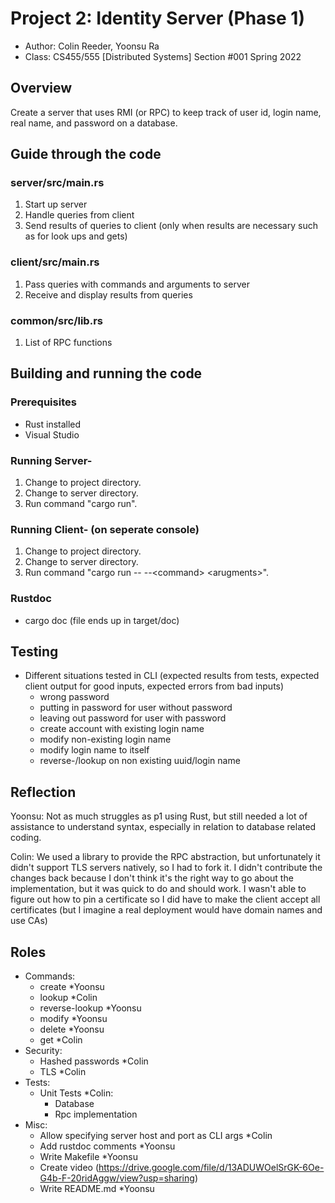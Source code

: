 # Project 2: Identity Server (Phase 1)

* Author: Colin Reeder, Yoonsu Ra
* Class: CS455/555 [Distributed Systems] Section #001 Spring 2022

## Overview

Create a server that uses RMI (or RPC) to keep track of user id, login name, real name, and password on a database. 

## Guide through the code

### server/src/main.rs
1. Start up server
2. Handle queries from client
3. Send results of queries to client (only when results are necessary such as for look ups and gets)

### client/src/main.rs
1. Pass queries with commands and arguments to server
2. Receive and display results from queries

### common/src/lib.rs
1. List of RPC functions


## Building and running the code

### Prerequisites
- Rust installed  
- Visual Studio

### Running Server-
1. Change to project directory.
2. Change to server directory.
3. Run command "cargo run".

### Running Client- (on seperate console)
1. Change to project directory.
2. Change to server directory.
3. Run command "cargo run -- --\<command\> \<arugments\>".

### Rustdoc
- cargo doc (file ends up in target/doc)

## Testing
- Different situations tested in CLI (expected results from tests, expected client output for good inputs, expected errors from bad inputs)  
	* wrong password
	* putting in password for user without password
	* leaving out password for user with password
	* create account with existing login name
	* modify non-existing login name
	* modify login name to itself
	* reverse-/lookup on non existing uuid/login name
	


## Reflection
Yoonsu: Not as much struggles as p1 using Rust, but still needed a lot of assistance to understand syntax, especially in relation to database related coding.

Colin: We used a library to provide the RPC abstraction, but unfortunately it didn't support TLS servers natively, so I had to fork it.
I didn't contribute the changes back because I don't think it's the right way to go about the implementation, but it was quick to do and should work.
I wasn't able to figure out how to pin a certificate so I did have to make the client accept all certificates (but I imagine a real deployment would have domain names and use CAs)

## Roles
- Commands:
	* create *Yoonsu
	* lookup *Colin
	* reverse-lookup *Yoonsu
	* modify *Yoonsu
	* delete *Yoonsu
	* get *Colin
- Security:
	* Hashed passwords *Colin
	* TLS *Colin
- Tests:
	* Unit Tests *Colin:
		- Database
		- Rpc implementation
- Misc:
	* Allow specifying server host and port as CLI args *Colin
	* Add rustdoc comments *Yoonsu
	* Write Makefile *Yoonsu
	* Create video (https://drive.google.com/file/d/13ADUWOelSrGK-6Oe-G4b-F-20ridAggw/view?usp=sharing)
	* Write README.md *Yoonsu

